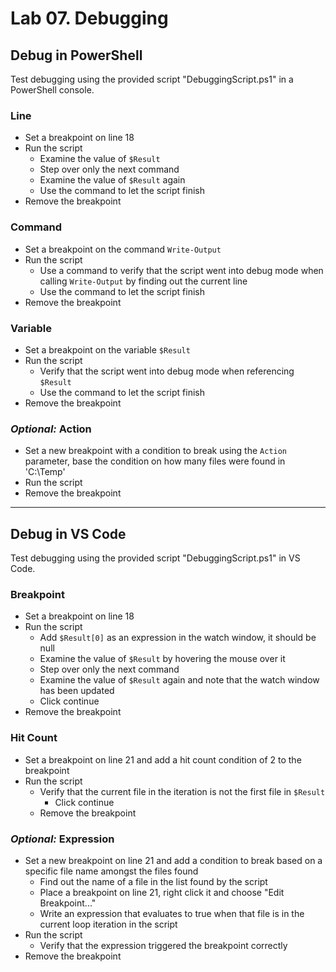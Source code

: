 # Lab 07. Debugging

## Debug in PowerShell

Test debugging using the provided script "DebuggingScript.ps1" in a PowerShell console.

### Line

- Set a breakpoint on line 18
- Run the script
  - Examine the value of `$Result`
  - Step over only the next command
  - Examine the value of `$Result` again
  - Use the command to let the script finish
- Remove the breakpoint

### Command

- Set a breakpoint on the command `Write-Output`
- Run the script
  - Use a command to verify that the script went into debug mode when calling `Write-Output` by finding out the current line
  - Use the command to let the script finish
- Remove the breakpoint

### Variable

- Set a breakpoint on the variable `$Result`
- Run the script
  - Verify that the script went into debug mode when referencing `$Result`
  - Use the command to let the script finish
- Remove the breakpoint

### *Optional:* Action

- Set a new breakpoint with a condition to break using the `Action` parameter, base the condition on how many files were found in 'C:\Temp'
- Run the script
- Remove the breakpoint

---

## Debug in VS Code

Test debugging using the provided script "DebuggingScript.ps1" in VS Code.

### Breakpoint

- Set a breakpoint on line 18
- Run the script
  - Add `$Result[0]` as an expression in the watch window, it should be null
  - Examine the value of `$Result` by hovering the mouse over it
  - Step over only the next command
  - Examine the value of `$Result` again and note that the watch window has been updated
  - Click continue
- Remove the breakpoint

### Hit Count

- Set a breakpoint on line 21 and add a hit count condition of 2 to the breakpoint
- Run the script
  - Verify that the current file in the iteration is not the first file in `$Result`
    - Click continue
  - Remove the breakpoint

### *Optional:* Expression

- Set a new breakpoint on line 21 and add a condition to break based on a specific file name amongst the files found
  - Find out the name of a file in the list found by the script
  - Place a breakpoint on line 21, right click it and choose "Edit Breakpoint..."
  - Write an expression that evaluates to true when that file is in the current loop iteration in the script
- Run the script
  - Verify that the expression triggered the breakpoint correctly
- Remove the breakpoint
